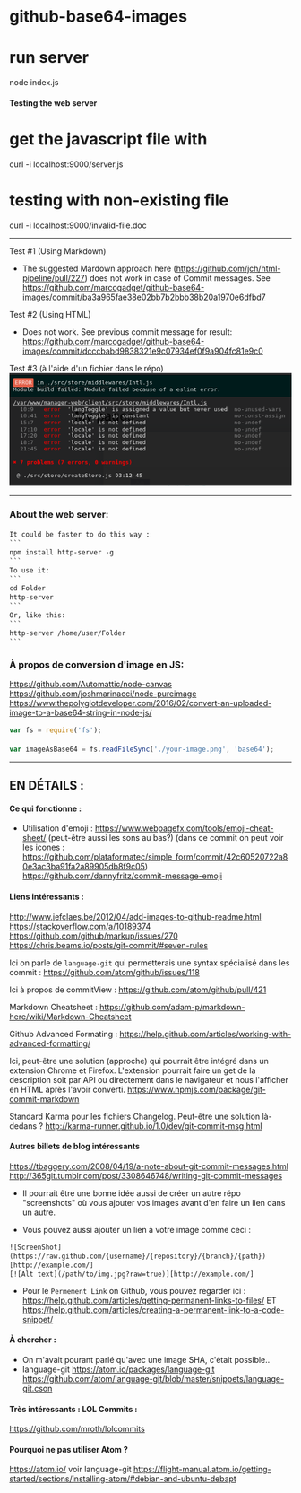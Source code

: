 # github-base64-images


# run server
node index.js

#### Testing the web server

# get the javascript file with
curl -i localhost:9000/server.js

# testing with non-existing file
curl -i localhost:9000/invalid-file.doc

____________________________________________________________________

Test #1 (Using Markdown)
- The suggested Mardown approach here (https://github.com/jch/html-pipeline/pull/227)
  does not work in case of Commit messages. See
  https://github.com/marcogadget/github-base64-images/commit/ba3a965fae38e02bb7b2bbb38b20a1970e6dfbd7

Test #2 (Using HTML)
- Does not work. See  previous commit message for result:
  https://github.com/marcogadget/github-base64-images/commit/dcccbabd9838321e9c07934ef0f9a904fc81e9c0

Test #3 (à l'aide d'un fichier dans le répo)
![Un exemple d'image et Markdown](public/image-test.png)


____________________________________________________________________


### About the web server:

    It could be faster to do this way :
    ```
    npm install http-server -g
    ```
    To use it:
    ```
    cd Folder
    http-server
    ```
    Or, like this:
    ```
    http-server /home/user/Folder
    ```

### À propos de conversion d'image en JS:


https://github.com/Automattic/node-canvas
https://github.com/joshmarinacci/node-pureimage
https://www.thepolyglotdeveloper.com/2016/02/convert-an-uploaded-image-to-a-base64-string-in-node-js/

```javascript
var fs = require('fs');

var imageAsBase64 = fs.readFileSync('./your-image.png', 'base64');
```


________________________________________________________________________

## EN DÉTAILS :


#### Ce qui fonctionne :
- Utilisation d'emoji :
  https://www.webpagefx.com/tools/emoji-cheat-sheet/
  (peut-être aussi les sons au bas?)
  (dans ce commit on peut voir les icones : https://github.com/plataformatec/simple_form/commit/42c60520722a80e3ac3ba91fa2a89905db8f9c05)
  https://github.com/dannyfritz/commit-message-emoji

#### Liens intéressants :
http://www.jefclaes.be/2012/04/add-images-to-github-readme.html
https://stackoverflow.com/a/10189374
https://github.com/github/markup/issues/270
https://chris.beams.io/posts/git-commit/#seven-rules

Ici on parle de `language-git` qui permetterais une syntax spécialisé dans les commit :
https://github.com/atom/github/issues/118

Ici à propos de commitView :
https://github.com/atom/github/pull/421

Markdown Cheatsheet :
https://github.com/adam-p/markdown-here/wiki/Markdown-Cheatsheet

Github Advanced Formating :
https://help.github.com/articles/working-with-advanced-formatting/

Ici, peut-être une solution (approche) qui pourrait être intégré dans un extension Chrome et Firefox. L'extension pourrait faire un get de la description soit par API ou directement dans le navigateur et nous l'afficher en HTML après l'avoir converti. https://www.npmjs.com/package/git-commit-markdown

Standard Karma pour les fichiers Changelog. Peut-être une solution là-dedans ?
http://karma-runner.github.io/1.0/dev/git-commit-msg.html

#### Autres billets de blog intéressants
https://tbaggery.com/2008/04/19/a-note-about-git-commit-messages.html
http://365git.tumblr.com/post/3308646748/writing-git-commit-messages

- Il pourrait être une bonne idée aussi de créer un autre répo "screenshots" où vous ajouter vos images avant d'en faire un lien dans un autre.

- Vous pouvez aussi ajouter un lien à votre image comme ceci :
```
![ScreenShot](https://raw.github.com/{username}/{repository}/{branch}/{path})[http://example.com/]
[![Alt text](/path/to/img.jpg?raw=true)][http://example.com/]
```
- Pour le `Permement Link` on Github, vous pouvez regarder ici :
https://help.github.com/articles/getting-permanent-links-to-files/
ET
https://help.github.com/articles/creating-a-permanent-link-to-a-code-snippet/

#### À chercher :
- On m'avait pourant parlé qu'avec une image SHA, c'était possible..
- language-git
  https://atom.io/packages/language-git
  https://github.com/atom/language-git/blob/master/snippets/language-git.cson

#### Très intéressants : LOL Commits :
https://github.com/mroth/lolcommits


#### Pourquoi ne pas utiliser Atom ?
https://atom.io/ voir language-git
https://flight-manual.atom.io/getting-started/sections/installing-atom/#debian-and-ubuntu-debapt


